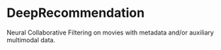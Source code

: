 # DeepRecommendation
Neural Collaborative Filtering on movies with metadata and/or auxiliary multimodal data.
